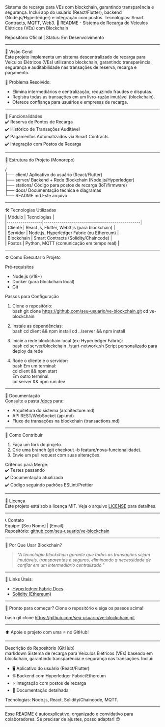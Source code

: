 Sistema de recarga para VEs com blockchain, garantindo transparência e segurança. Inclui app do usuário (React/Flutter), backend (Node.js/Hyperledger) e integração com postos. Tecnologias: Smart Contracts, MQTT, Web3.
 📌 README - Sistema de Recarga de Veículos Elétricos (VEs) com Blockchain  

Repositório Oficial | Status: Em Desenvolvimento 

---

 🚀 Visão Geral  
Este projeto implementa um sistema descentralizado de recarga para Veículos Elétricos (VEs) utilizando blockchain, garantindo transparência, segurança e auditabilidade nas transações de reserva, recarga e pagamento.  

🔹 Problema Resolvido:  
- Elimina intermediários e centralização, reduzindo fraudes e disputas.  
- Registra todas as transações em um livro-razão imutável (blockchain).  
- Oferece confiança para usuários e empresas de recarga.  

---

 🎯 Funcionalidades  
✔️ Reserva de Pontos de Recarga  
✔️ Histórico de Transações Auditável  
✔️ Pagamentos Automatizados via Smart Contracts  
✔️ Integração com Postos de Recarga  

---

 📂 Estrutura do Projeto (Monorepo) 

/  
├── client/           Aplicativo do usuário (React/Flutter)  
├── server/           Backend + Rede Blockchain (Node.js/Hyperledger)  
├── stations/         Código para postos de recarga (IoT/firmware)  
├── docs/             Documentação técnica e diagramas  
└── README.md         Este arquivo  


---

 🛠️ Tecnologias Utilizadas  
| Módulo       | Tecnologias                                  |  
|------------------|-------------------------------------------------|  
| Cliente      | React.js, Flutter, Web3.js (para blockchain)    |  
| Servidor     | Node.js, Hyperledger Fabric (ou Ethereum)       |  
| Blockchain   | Smart Contracts (Solidity/Chaincode)            |  
| Postos       | Python, MQTT (comunicação em tempo real)        |  

---

 ⚙️ Como Executar o Projeto  

 Pré-requisitos  
- Node.js (v18+)  
- Docker (para blockchain local)  
- Git  

 Passos para Configuração  
1. Clone o repositório:  
   bash
   git clone https://github.com/seu-usuario/ve-blockchain.git
   cd ve-blockchain
   

2. Instale as dependências:  
   bash
   cd client && npm install
   cd ../server && npm install
   

3. Inicie a rede blockchain local (ex: Hyperledger Fabric):  
   bash
   cd server/blockchain
   ./start-network.sh   Script personalizado para deploy da rede
   

4. Rode o cliente e o servidor:  
   bash
    Em um terminal:  
   cd client && npm start  
    Em outro terminal:  
   cd server && npm run dev  
   

---

 📄 Documentação  
Consulte a pasta [/docs](/docs) para:  
- Arquitetura do sistema (architecture.md)  
- API REST/WebSocket (api.md)  
- Fluxo de transações na blockchain (transactions.md)  

---

 🤝 Como Contribuir  
1. Faça um fork do projeto.  
2. Crie uma branch (git checkout -b feature/nova-funcionalidade).  
3. Envie um pull request com suas alterações.  

Critérios para Merge:  
✔️ Testes passando  
✔️ Documentação atualizada  
✔️ Código seguindo padrões ESLint/Prettier  

---

 📜 Licença  
Este projeto está sob a licença MIT. Veja o arquivo [LICENSE](LICENSE) para detalhes.  

---

 📞 Contato  
Equipe: [Seu Nome] | [Email]  
Repositório: [github.com/seu-usuario/ve-blockchain](https://github.com/seu-usuario/ve-blockchain)  

---

 🌟 Por Que Usar Blockchain?  
> _"A tecnologia blockchain garante que todas as transações sejam imutáveis, transparentes e seguras, eliminando a necessidade de confiar em um intermediário centralizado."_  

---

🔗 Links Úteis:  
- [Hyperledger Fabric Docs](https://hyperledger-fabric.readthedocs.io/)  
- [Solidity (Ethereum)](https://docs.soliditylang.org/)  

---

🎉 Pronto para começar? Clone o repositório e siga os passos acima!  

bash
git clone https://github.com/seu-usuario/ve-blockchain.git
  

--- 

⬆️ Apoie o projeto com uma ⭐ no GitHub!  

--- 

 Descrição do Repositório (GitHub)  
markdown
Sistema de recarga para Veículos Elétricos (VEs) baseado em blockchain, garantindo transparência e segurança nas transações. Inclui:  
- 🖥️ Aplicativo do usuário (React/Flutter)  
- ⛓️ Backend com Hyperledger Fabric/Ethereum  
- ⚡ Integração com postos de recarga  
- 📄 Documentação detalhada  

Tecnologias: Node.js, React, Solidity/Chaincode, MQTT.  
  

---

Esse README é autoexplicativo, organizado e convidativo para colaboradores. Se precisar de ajustes, posso adaptar! 😊
